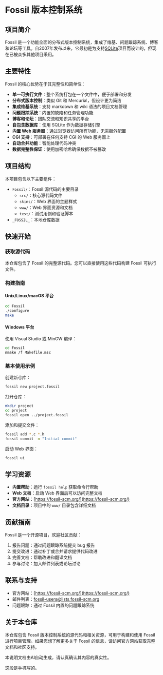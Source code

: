 # Fossil 版本控制系统

## 项目简介

Fossil 是一个功能全面的分布式版本控制系统，集成了维基、问题跟踪系统、博客和论坛等工具。自2007年发布以来，它最初是为支持[SQLite](https://sqlite.org)项目而设计的，但现在已被众多其他项目采用。

## 主要特性

Fossil 的核心优势在于其完整性和简单性：

- **单一可执行文件**：整个系统打包在一个文件中，便于部署和分发
- **分布式版本控制**：类似 Git 和 Mercurial，但设计更为简洁
- **集成维基系统**：支持 markdown 和 wiki 语法的项目文档管理
- **问题跟踪系统**：内置的缺陷和任务管理功能
- **博客和论坛**：团队交流和知识共享的平台
- **自包含数据库**：使用 SQLite 作为数据存储引擎
- **内置 Web 服务器**：通过浏览器访问所有功能，无需额外配置
- **CGI 支持**：可部署在任何支持 CGI 的 Web 服务器上
- **自动合并功能**：智能处理代码冲突
- **数据完整性保证**：使用加密哈希确保数据不被篡改

## 项目结构

本项目包含以下主要组件：

- `Fossil/`：Fossil 源代码的主要目录
  - `src/`：核心源代码文件
  - `skins/`：Web 界面的主题样式
  - `www/`：Web 界面资源和文档
  - `test/`：测试用例和验证脚本
- `_FOSSIL_`：本地仓库数据

## 快速开始

### 获取源代码

本仓库包含了 Fossil 的完整源代码。您可以直接使用这些代码构建 Fossil 可执行文件。

### 构建指南

#### Unix/Linux/macOS 平台

```bash
cd Fossil
./configure
make
```

#### Windows 平台

使用 Visual Studio 或 MinGW 编译：

```bash
cd Fossil
nmake /f Makefile.msc
```

### 基本使用示例

创建新仓库：
```bash
fossil new project.fossil
```

打开仓库：
```bash
mkdir project
cd project
fossil open ../project.fossil
```

添加和提交文件：
```bash
fossil add *.c *.h
fossil commit -m "Initial commit"
```

启动 Web 界面：
```bash
fossil ui
```

## 学习资源

- **内置帮助**：运行 `fossil help` 获取命令行帮助
- **Web 文档**：启动 Web 界面后可以访问完整文档
- **官方网站**：[https://fossil-scm.org/](https://fossil-scm.org/)
- **文档目录**：项目中的 `www/` 目录包含详细文档

## 贡献指南

Fossil 是一个开源项目，欢迎社区贡献：

1. 报告问题：通过问题跟踪系统提交 bug 报告
2. 提交改进：通过补丁或合并请求提供代码改进
3. 完善文档：帮助改进和翻译文档
4. 参与讨论：加入邮件列表或论坛讨论


## 联系与支持

- 官方网站：[https://fossil-scm.org/](https://fossil-scm.org/)
- 邮件列表：fossil-users@lists.fossil-scm.org
- 问题跟踪：通过 Fossil 内置的问题跟踪系统

## 关于本仓库

本仓库包含 Fossil 版本控制系统的源代码和相关资源，可用于构建和使用 Fossil 进行项目管理。如果您想了解更多关于 Fossil 的信息，请访问官方网站获取完整文档和社区支持。

本说明文档由AI自动生成，请认真确认其内容的真实性。

这段是手机写的。
